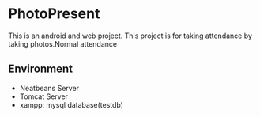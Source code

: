 # PhotoPresent
This is an android and web project. This project is for taking attendance by taking photos.Normal attendance 

## Environment
- Neatbeans Server
- Tomcat Server
- xampp: mysql database(testdb)
